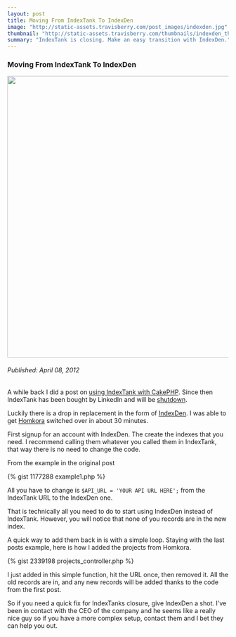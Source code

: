 ```yaml
--- 
layout: post
title: Moving From IndexTank To IndexDen
image: "http://static-assets.travisberry.com/post_images/indexden.jpg"
thumbnail: "http://static-assets.travisberry.com/thumbnails/indexden_thumb.jpg"
summary: "IndexTank is closing. Make an easy transition with IndexDen."
---
```

<article class="post clearfix">
  <h3>Moving From IndexTank To IndexDen</h3>
  <a href="http://marvel.wikia.com/File:Juggernaut_33.jpg" class="postImageLink"><img src="http://static-assets.travisberry.com/post_images/indexden.jpg" alt="" class="thumbnail alignleft" width=640  /></a>
  <h6>Published: April 08, 2012</h6>

A while back I did a post on [using IndexTank with CakePHP](http://www.travisberry.com/2011/02/fast-cakephp-search-with-indextank/). Since then IndexTank has been bought by LinkedIn and will be [shutdown](https://indextank.com/documentation/faq2).

Luckily there is a drop in replacement in the form of [IndexDen](http://indexden.com/). I was able to get [Homkora](http://homkora.com) switched over in about 30 minutes.

First signup for an account with IndexDen. The create the indexes that you need. I recommend calling them whatever you called them in IndexTank, that way there is no need to change the code.

From the example in the original post

<div class="gistFallback">
{% gist 1177288 example1.php %}
</div>

All you have to change is `$API_URL = 'YOUR API URL HERE';` from the IndexTank URL to the IndexDen one.

That is technically all you need to do to start using IndexDen instead of IndexTank. However, you will notice that none of you records are in the new index.

A quick way to add them back in is with a simple loop. Staying with the last posts example, here is how I added the projects from Homkora.

<div class="gistFallback">
{% gist 2339198 projects_controller.php %}
</div>

I just added in this simple function, hit the URL once, then removed it. All the old records are in, and any new records will be added thanks to the code from the first post.

So if you need a quick fix for IndexTanks closure, give IndexDen a shot. I've been in contact with the CEO of the company and he seems like a really nice guy so if you have a more complex setup, contact them and I bet they can help you out.

</article>